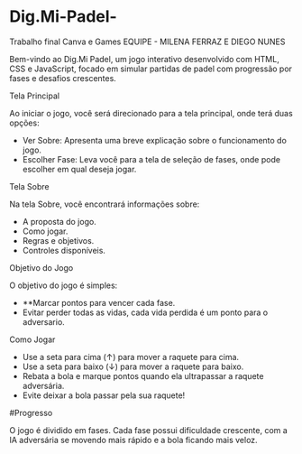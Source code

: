 # Dig.Mi-Padel-
Trabalho final Canva e Games
EQUIPE - MILENA FERRAZ E DIEGO NUNES 



Bem-vindo ao Dig.Mi Padel, um jogo interativo desenvolvido com HTML, CSS e JavaScript, focado em simular partidas de padel com progressão por fases e desafios crescentes.

Tela Principal

Ao iniciar o jogo, você será direcionado para a tela principal, onde terá duas opções:

- Ver Sobre: Apresenta uma breve explicação sobre o funcionamento do jogo.
- Escolher Fase: Leva você para a tela de seleção de fases, onde pode escolher em qual deseja jogar.



 Tela Sobre

Na tela Sobre, você encontrará informações sobre:
- A proposta do jogo.
- Como jogar.
- Regras e objetivos.
- Controles disponíveis.



 Objetivo do Jogo

O objetivo do jogo é simples:
- **Marcar pontos para vencer cada fase.
- Evitar perder todas as vidas, cada vida perdida é um ponto para o adversario.



Como Jogar

- Use a seta para cima (↑) para mover a raquete para cima.
- Use a seta para baixo (↓) para mover a raquete para baixo.
- Rebata a bola e marque pontos quando ela ultrapassar a raquete adversária.
- Evite deixar a bola passar pela sua raquete!


#Progresso

O jogo é dividido em fases. Cada fase possui dificuldade crescente, com a IA adversária se movendo mais rápido e a bola ficando mais veloz.



